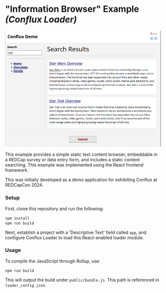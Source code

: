 # "Information Browser" Example *(Conflux Loader)*

![Image of REDCap survey with embedded Information Browser example](../../docs/images/information_browser.png)

This example provides a simple static text content browser, embeddable in a
REDCap survey or data entry form, and includes a static content searching. This
example was implemented using the React frontend framework.

This was initially developed as a demo application for exhibiting Conflux at
REDCapCon 2024.

### Setup

First, clone this repository and run the following:
```
npm install
npm run build
```

Next, establish a project with a 'Descriptive Text' field called `app`, and
configure Conflux Loader to load this React-enabled loader module.

### Usage

To compile the JavaScript through Rollup, use:

```
npm run build
```

This will output the build under `public/bundle.js`. This path is referenced in
`loader_config.json`.
